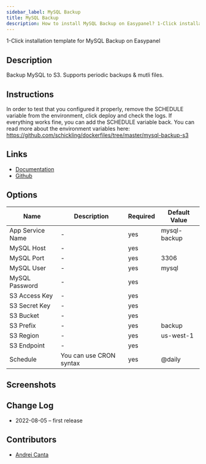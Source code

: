 ```yaml
---
sidebar_label: MySQL Backup
title: MySQL Backup
description: How to install MySQL Backup on Easypanel? 1-Click installation template for MySQL Backup on Easypanel
---
```


<!-- generated -->

1-Click installation template for MySQL Backup on Easypanel

## Description

Backup MySQL to S3. Supports periodic backups & mutli files.

## Instructions

In order to test that you configured it properly, remove the SCHEDULE variable from the environment, click deploy and check the logs. If everything works fine, you can add the SCHEDULE variable back. You can read more about the environment variables here: https://github.com/schickling/dockerfiles/tree/master/mysql-backup-s3

## Links

- [Documentation](https://github.com/schickling/dockerfiles/tree/master/mysql-backup-s3)
- [Github](https://github.com/schickling/dockerfiles/tree/master/mysql-backup-s3)

## Options

Name | Description | Required | Default Value
-|-|-|-
App Service Name | - | yes | mysql-backup
MySQL Host | - | yes | 
MySQL Port | - | yes | 3306
MySQL User | - | yes | mysql
MySQL Password | - | yes | 
S3 Access Key | - | yes | 
S3 Secret Key | - | yes | 
S3 Bucket | - | yes | 
S3 Prefix | - | yes | backup
S3 Region | - | yes | us-west-1
S3 Endpoint | - | yes | 
Schedule | You can use CRON syntax | yes | @daily

## Screenshots


## Change Log

- 2022-08-05 – first release

## Contributors

- [Andrei Canta](https://github.com/deiucanta)
